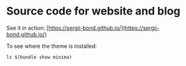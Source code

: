 # Source code for website and blog
See it in action: [https://sergii-bond.github.io/](https://sergii-bond.github.io/)

To see where the theme is installed:
```
ls $(bundle show minima)
```
